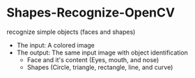 # Shapes-Recognize-OpenCV
recognize simple objects (faces and shapes)

* The input: A colored image
* The output: The same input image with object identification 
  - Face and it's content (Eyes, mouth, and nose)
  - Shapes (Circle, triangle, rectangle, line, and curve)
